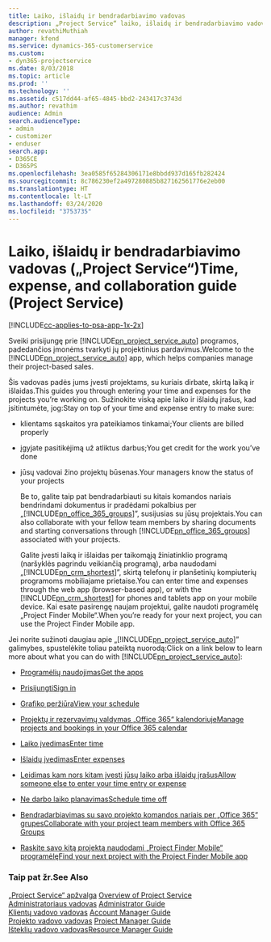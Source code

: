 ```yaml
---
title: Laiko, išlaidų ir bendradarbiavimo vadovas
description: „Project Service“ laiko, išlaidų ir bendradarbiavimo vadovas
author: revathiMuthiah
manager: kfend
ms.service: dynamics-365-customerservice
ms.custom:
- dyn365-projectservice
ms.date: 8/03/2018
ms.topic: article
ms.prod: ''
ms.technology: ''
ms.assetid: c517dd44-af65-4845-bbd2-243417c3743d
ms.author: revathim
audience: Admin
search.audienceType:
- admin
- customizer
- enduser
search.app:
- D365CE
- D365PS
ms.openlocfilehash: 3ea0585f65284306171e8bbdd937d165fb282424
ms.sourcegitcommit: 8c786230ef2a497280885b827162561776e2eb00
ms.translationtype: HT
ms.contentlocale: lt-LT
ms.lasthandoff: 03/24/2020
ms.locfileid: "3753735"
---
```

# <a name="time-expense-and-collaboration-guide-project-service"></a><span data-ttu-id="989f2-103">Laiko, išlaidų ir bendradarbiavimo vadovas („Project Service“)</span><span class="sxs-lookup"><span data-stu-id="989f2-103">Time, expense, and collaboration guide (Project Service)</span></span>

[!INCLUDE[cc-applies-to-psa-app-1x-2x](../includes/cc-applies-to-psa-app-1x-2x.md)]

<span data-ttu-id="989f2-104">Sveiki prisijungę prie [!INCLUDE[pn_project_service_auto](../includes/pn-project-service-auto.md)] programos, padedančios įmonėms tvarkyti jų projektinius pardavimus.</span><span class="sxs-lookup"><span data-stu-id="989f2-104">Welcome to the [!INCLUDE[pn_project_service_auto](../includes/pn-project-service-auto.md)] app, which helps companies manage their project-based sales.</span></span> 
  
 <span data-ttu-id="989f2-105">Šis vadovas padės jums įvesti projektams, su kuriais dirbate, skirtą laiką ir išlaidas.</span><span class="sxs-lookup"><span data-stu-id="989f2-105">This guides you through entering your time and expenses for the projects you’re working on.</span></span> <span data-ttu-id="989f2-106">Sužinokite viską apie laiko ir išlaidų įrašus, kad įsitintumėte, jog:</span><span class="sxs-lookup"><span data-stu-id="989f2-106">Stay on top of your time and expense entry to make sure:</span></span>  
  
- <span data-ttu-id="989f2-107">klientams sąskaitos yra pateikiamos tinkamai;</span><span class="sxs-lookup"><span data-stu-id="989f2-107">Your clients are billed properly</span></span>  
  
- <span data-ttu-id="989f2-108">įgyjate pasitikėjimą už atliktus darbus;</span><span class="sxs-lookup"><span data-stu-id="989f2-108">You get credit for the work you’ve done</span></span>  
  
- <span data-ttu-id="989f2-109">jūsų vadovai žino projektų būsenas.</span><span class="sxs-lookup"><span data-stu-id="989f2-109">Your managers know the status of your projects</span></span>  
  
  <span data-ttu-id="989f2-110">Be to, galite taip pat bendradarbiauti su kitais komandos nariais bendrindami dokumentus ir pradėdami pokalbius per „[!INCLUDE[pn_office_365_groups](../includes/pn-office-365-groups.md)]”, susijusias su jūsų projektais.</span><span class="sxs-lookup"><span data-stu-id="989f2-110">You can also collaborate with your fellow team members by sharing documents and starting conversations through [!INCLUDE[pn_office_365_groups](../includes/pn-office-365-groups.md)] associated with your projects.</span></span>  
  
  <span data-ttu-id="989f2-111">Galite įvesti laiką ir išlaidas per taikomąją žiniatinklio programą (naršyklės pagrindu veikiančią programą), arba naudodami „[!INCLUDE[pn_crm_shortest](../includes/pn-crm-shortest.md)]”, skirtą telefonų ir planšetinių kompiuterių programoms mobiliajame prietaise.</span><span class="sxs-lookup"><span data-stu-id="989f2-111">You can enter time and expenses through the web app (browser-based app), or with the [!INCLUDE[pn_crm_shortest](../includes/pn-crm-shortest.md)] for phones and tablets app on your mobile device.</span></span> <span data-ttu-id="989f2-112">Kai esate pasirengę naujam projektui, galite naudoti programėlę „Project Finder Mobile“.</span><span class="sxs-lookup"><span data-stu-id="989f2-112">When you’re ready for your next project, you can use the Project Finder Mobile app.</span></span>  
  
<span data-ttu-id="989f2-113">Jei norite sužinoti daugiau apie „[!INCLUDE[pn_project_service_auto](../includes/pn-project-service-auto.md)]” galimybes, spustelėkite toliau pateiktą nuorodą:</span><span class="sxs-lookup"><span data-stu-id="989f2-113">Click on a link below to learn more about what you can do with [!INCLUDE[pn_project_service_auto](../includes/pn-project-service-auto.md)]:</span></span>  
  
-   [<span data-ttu-id="989f2-114">Programėlių naudojimas</span><span class="sxs-lookup"><span data-stu-id="989f2-114">Get the apps</span></span>](../project-service/get-apps.md)  
  
-   [<span data-ttu-id="989f2-115">Prisijungti</span><span class="sxs-lookup"><span data-stu-id="989f2-115">Sign in</span></span>](../project-service/sign-in.md)  
  
-   [<span data-ttu-id="989f2-116">Grafiko peržiūra</span><span class="sxs-lookup"><span data-stu-id="989f2-116">View your schedule</span></span>](../project-service/view-schedule.md)  
  
-   [<span data-ttu-id="989f2-117">Projektų ir rezervavimų valdymas „Office 365“ kalendoriuje</span><span class="sxs-lookup"><span data-stu-id="989f2-117">Manage projects and bookings in your Office 365 calendar</span></span>](../project-service/manage-project-bookings-office-365-calendar.md)  
  
-   [<span data-ttu-id="989f2-118">Laiko įvedimas</span><span class="sxs-lookup"><span data-stu-id="989f2-118">Enter time</span></span>](../project-service/enter-time.md)  
  
-   [<span data-ttu-id="989f2-119">Išlaidų įvedimas</span><span class="sxs-lookup"><span data-stu-id="989f2-119">Enter expenses</span></span>](../project-service/enter-expenses.md)  
  
-   [<span data-ttu-id="989f2-120">Leidimas kam nors kitam įvesti jūsų laiko arba išlaidų įrašus</span><span class="sxs-lookup"><span data-stu-id="989f2-120">Allow someone else to enter your time entry or expense</span></span>](../project-service/allow-someone-else-enter-time-entry-expense.md)  
  
-   [<span data-ttu-id="989f2-121">Ne darbo laiko planavimas</span><span class="sxs-lookup"><span data-stu-id="989f2-121">Schedule time off</span></span>](../project-service/schedule-time-off.md)  
  
-   [<span data-ttu-id="989f2-122">Bendradarbiavimas su savo projekto komandos nariais per „Office 365“ grupes</span><span class="sxs-lookup"><span data-stu-id="989f2-122">Collaborate with your project team members with Office 365 Groups</span></span>](../project-service/collaborate-project-team-members-office-365-groups.md)  
  
-   [<span data-ttu-id="989f2-123">Raskite savo kitą projektą naudodami „Project Finder Mobile“ programėlę</span><span class="sxs-lookup"><span data-stu-id="989f2-123">Find your next project with the Project Finder Mobile app</span></span>](../project-service/find-next-project-finder-mobile-app.md)  
  
### <a name="see-also"></a><span data-ttu-id="989f2-124">Taip pat žr.</span><span class="sxs-lookup"><span data-stu-id="989f2-124">See Also</span></span>  
 <span data-ttu-id="989f2-125">[„Project Service“ apžvalga](../project-service/overview.md) </span><span class="sxs-lookup"><span data-stu-id="989f2-125">[Overview of Project Service](../project-service/overview.md) </span></span>  
 <span data-ttu-id="989f2-126">[Administratoriaus vadovas](../project-service/admin-guide.md) </span><span class="sxs-lookup"><span data-stu-id="989f2-126">[Administrator Guide](../project-service/admin-guide.md) </span></span>  
 <span data-ttu-id="989f2-127">[Klientų vadovo vadovas](../project-service/account-manager-guide.md) </span><span class="sxs-lookup"><span data-stu-id="989f2-127">[Account Manager Guide](../project-service/account-manager-guide.md) </span></span>  
 <span data-ttu-id="989f2-128">[Projekto vadovo vadovas](../project-service/project-manager-guide.md) </span><span class="sxs-lookup"><span data-stu-id="989f2-128">[Project Manager Guide](../project-service/project-manager-guide.md) </span></span>  
 [<span data-ttu-id="989f2-129">Išteklių vadovo vadovas</span><span class="sxs-lookup"><span data-stu-id="989f2-129">Resource Manager Guide</span></span>](../project-service/resource-manager-guide.md)   
